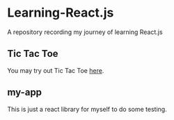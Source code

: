 # Learning-React.js

A repository recording my journey of learning React.js

## Tic Tac Toe

You may try out Tic Tac Toe [here](https://locolin1204.github.io/Learning-React.js).

## my-app

This is just a react library for myself to do some testing.